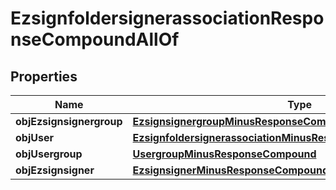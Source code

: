 
# EzsignfoldersignerassociationResponseCompoundAllOf

## Properties
Name | Type | Description | Notes
------------ | ------------- | ------------- | -------------
**objEzsignsignergroup** | [**EzsignsignergroupMinusResponseCompound**](EzsignsignergroupMinusResponseCompound.md) |  |  [optional]
**objUser** | [**EzsignfoldersignerassociationMinusResponseCompoundMinusUser**](EzsignfoldersignerassociationMinusResponseCompoundMinusUser.md) |  |  [optional]
**objUsergroup** | [**UsergroupMinusResponseCompound**](UsergroupMinusResponseCompound.md) |  |  [optional]
**objEzsignsigner** | [**EzsignsignerMinusResponseCompound**](EzsignsignerMinusResponseCompound.md) |  |  [optional]



